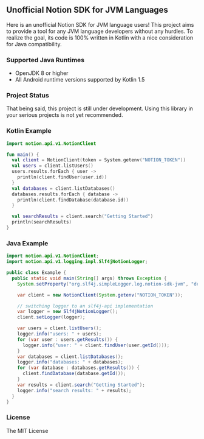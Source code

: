 ## Unofficial Notion SDK for JVM Languages

Here is an unofficial Notion SDK for JVM language users!
This project aims to provide a tool for any JVM language developers without any hurdles.
To realize the goal, its code is 100% written in Kotlin with a nice consideration for Java compatibility.

### Supported Java Runtimes

* OpenJDK 8 or higher
* All Android runtime versions supported by Kotlin 1.5

### Project Status

That being said, this project is still under development.
Using this library in your serious projects is not yet recommended.

### Kotlin Example

```kotlin
import notion.api.v1.NotionClient

fun main() {
  val client = NotionClient(token = System.getenv("NOTION_TOKEN"))
  val users = client.listUsers()
  users.results.forEach { user ->
    println(client.findUser(user.id))
  }
  val databases = client.listDatabases()
  databases.results.forEach { database ->
    println(client.findDatabase(database.id))
  }

  val searchResults = client.search("Getting Started")
  println(searchResults)
}
```

### Java Example

```java
import notion.api.v1.NotionClient;
import notion.api.v1.logging.impl.Slf4jNotionLogger;

public class Example {
  public static void main(String[] args) throws Exception {
    System.setProperty("org.slf4j.simpleLogger.log.notion-sdk-jvm", "debug");

    var client = new NotionClient(System.getenv("NOTION_TOKEN"));

    // switching logger to an slf4j-api implementation
    var logger = new Slf4jNotionLogger();
    client.setLogger(logger);

    var users = client.listUsers();
    logger.info("users: " + users);
    for (var user : users.getResults()) {
      logger.info("user: " + client.findUser(user.getId()));
    }
    var databases = client.listDatabases();
    logger.info("databases: " + databases);
    for (var database : databases.getResults()) {
      client.findDatabase(database.getId());
    }
    var results = client.search("Getting Started");
    logger.info("search results: " + results);
  }
}
```

### License

The MIT License